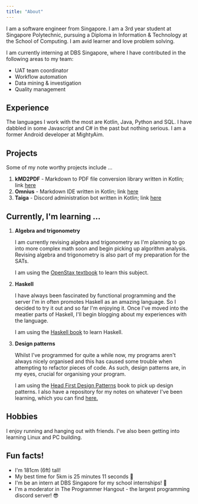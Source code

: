```yaml
---
title: "About"
---
```


I am a software engineer from Singapore. I am a 3rd year student at Singapore Polytechnic, pursuing a Diploma in 
Information & Technology at the School of Computing. I am avid learner and love problem solving.

I am currently interning at DBS Singapore, where I have contributed in the following areas to my team:
- UAT team coordinator
- Workflow automation
- Data mining & investigation
- Quality management

## Experience
The languages I work with the most are Kotlin, Java, Python and SQL. I have dabbled in some Javascript and C# in the 
past but nothing serious. I am a former Android developer at MightyAim.

## Projects
Some of my note worthy projects include ...

1. **kMD2PDF** - Markdown to PDF file conversion library written in Kotlin; link [here](https://github.com/omnius-project/kMD2PDF)
2. **Omnius** - Markdown IDE written in Kotlin; link [here](https://github.com/omnius-project/Omnius)
3. **Taiga** - Discord administration bot written in Kotlin; link [here](https://github.com/woojiahao/Taiga)

## Currently, I'm learning ...
1. **Algebra and trigonometry** 
   
   I am currently revising algebra and trigonometry as I'm planning to go into more complex math soon and begin picking
   up algorithm analysis. Revising algebra and trigonometry is also part of my preparation for the SATs.

   I am using the [OpenStax textbook](https://openstax.org/details/books/algebra-and-trigonometry) to learn this 
   subject.

2. **Haskell**
   
   I have always been fascinated by functional programming and the server I'm in often promotes Haskell as an amazing
   language. So I decided to try it out and so far I'm enjoying it. Once I've moved into the meatier parts of Haskell,
   I'll begin blogging about my experiences with the language.

   I am using the [Haskell book](http://haskellbook.com) to learn Haskell.

3. **Design patterns**
   
   Whilst I've programmed for quite a while now, my programs aren't always nicely organised and this has caused some 
   trouble when attempting to refactor pieces of code. As such, design patterns are, in my eyes, crucial for organising
   your program. 

   I am using the [Head First Design Patterns](https://www.amazon.com/Head-First-Design-Patterns-Brain-Friendly/dp/0596007124) book to pick up design patterns. I also have a repository for my notes on whatever I've been learning, 
   which you can find [here.](https://github.com/woojiahao/design-patterns)

## Hobbies 
I enjoy running and hanging out with friends. I've also been getting into learning Linux and PC building.

## Fun facts!
- I'm 181cm (6ft) tall!
- My best time for 5km is 25 minutes 11 seconds 🏃
- I'm be an intern at DBS Singapore for my school internships! 🤵
- I'm a moderator in The Programmer Hangout - the largest programming discord server! 😎